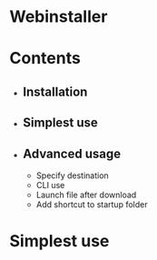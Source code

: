 # Webinstaller

# Contents
- ## Installation
- ## Simplest use
- ## Advanced usage
  - Specify destination
  - CLI use
  - Launch file after download
  - Add shortcut to startup folder
# Simplest use

